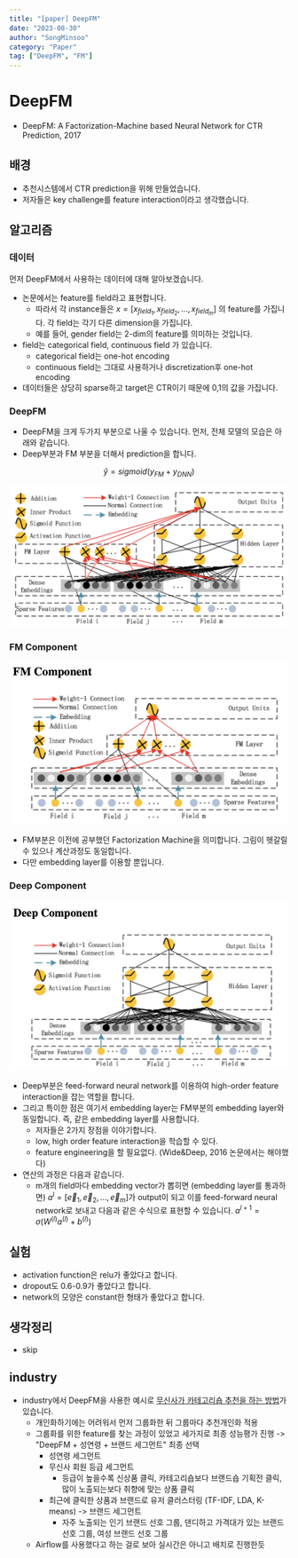 ```yaml
---
title: "[paper] DeepFM"
date: "2023-08-30"
author: "SongMinsoo"
category: "Paper"
tag: ["DeepFM", "FM"]
---
```


# DeepFM 
- DeepFM: A Factorization-Machine based Neural Network for CTR Prediction, 2017

## 배경
- 추천시스템에서 CTR prediction을 위해 만들었습니다.
- 저자들은 key challenge를 feature interaction이라고 생각했습니다.

## 알고리즘
### 데이터
먼저 DeepFM에서 사용하는 데이터에 대해 알아보겠습니다.
- 논문에서는 feature를 field라고 표현합니다.
  - 따라서 각 instance들은 $x=[x_{field_1},x_{field_2},...,x_{field_m}]$ 의 feature를 가집니다. 각 field는 각기 다른 dimension을 가집니다.
  - 예를 들어, gender field는 2-dim의 feature를 의미하는 것입니다.
- field는 categorical field, continuous field 가 있습니다.
  - categorical field는 one-hot encoding
  - continuous field는 그대로 사용하거나 discretization후 one-hot encoding
- 데이터들은 상당히 sparse하고 target은 CTR이기 때문에 0,1의 값을 가집니다.

### DeepFM
- DeepFM을 크게 두가지 부분으로 나울 수 있습니다. 먼저, 전체 모델의 모습은 아래와 같습니다.
- Deep부분과 FM 부분을 더해서 prediction을 합니다.

$$\hat{y} = sigmoid(y_{FM} + y_{DNN})$$

![img](../image/image_paper/DeepFM_1.png)

### FM Component
![img](../image/image_paper/DeepFM_2.png)

- FM부분은 이전에 공부했던 Factorization Machine을 의미합니다. 그림이 헷갈릴수 있으나 계산과정도 동일합니다.
- 다만 embedding layer를 이용할 뿐입니다.

### Deep Component
![img](../image/image_paper/DeepFM_3.png)

- Deep부분은 feed-forward neural network를 이용하여 high-order feature interaction을 잡는 역할을 합니다.
- 그리고 특이한 점은 여기서 embedding layer는 FM부분의 embedding layer와 동일합니다. 즉, 같은 embedding layer를 사용합니다.
  - 저자들은 2가지 장점을 이야기합니다.
  - low, high order feature interaction을 학습할 수 있다.
  - feature engineering을 할 필요없다. (Wide&Deep, 2016 논문에서는 해야했다)
- 연산의 과정은 다음과 같습니다.
  - m개의 field마다 embedding vector가 뽑히면 (embedding layer를 통과하면) $a^{l}=[\vec{e}_1,\vec{e}_2,...,\vec{e}_m]$가 output이 되고 이를 feed-forward neural network로 보내고 다음과 같은 수식으로 표현할 수 있습니다. $a^{l+1} = \sigma(W^{(l)} a^{(l)} + b^{(l)})$
    

## 실험
- activation function은 relu가 좋았다고 합니다.
- dropout도 0.6-0.9가 좋았다고 합니다.
- network의 모양은 constant한 형태가 좋았다고 합니다.

## 생각정리
- skip

## industry
- industry에서 DeepFM을 사용한 예시로 [무신사가 카테고리숍 추천을 하는 방법](https://medium.com/musinsa-tech/%EB%AC%B4%EC%8B%A0%EC%82%AC%EA%B0%80-%EC%B9%B4%ED%85%8C%EA%B3%A0%EB%A6%AC%EC%88%8D-%EC%B6%94%EC%B2%9C%EC%9D%84-%ED%95%98%EB%8A%94-%EB%B0%A9%EB%B2%95-a45b219685ea)가 있습니다.
  - 개인화하기에는 어려워서 먼저 그룹화한 뒤 그룹마다 추천개인화 적용
  - 그룹화를 위한 feature를 찾는 과정이 있었고 세가지로 최종 성능평가 진행 -> "DeepFM + 성연령 + 브랜드 세그먼트" 최종 선택
    - 성연령 세그먼트
    - 무신사 회원 등급 세그먼트
      - 등급이 높을수록 신상품 클릭, 카테고리숍보다 브랜드숍 기획전 클릭, 많이 노출되는보다 취향에 맞는 상품 클릭
    - 최근에 클릭한 상품과 브랜드로 유저 클러스터링 (TF-IDF, LDA, K-means) -> 브랜드 세그먼트
      - 자주 노출되는 인기 브랜드 선호 그룹, 댄디하고 가격대가 있는 브랜드 선호 그룹, 여성 브랜드 선호 그룹
  - Airflow를 사용했다고 하는 걸로 보아 실시간은 아니고 배치로 진행한듯